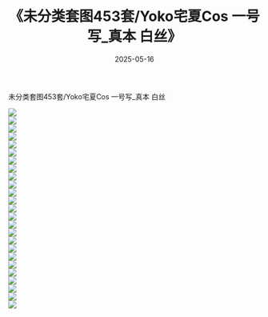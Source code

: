 ﻿---
layout: post
title:  《未分类套图453套/Yoko宅夏Cos  一号写_真本  白丝》
date:   2025-05-16
img: http://pic.660000.xyz/1:/网络美图/2021/未分类套图453套/Yoko宅夏Cos  一号写_真本  白丝/000.jpg
categories: [美女, 清纯, 唯美]
---

未分类套图453套/Yoko宅夏Cos  一号写_真本  白丝

 ![](http://pic.660000.xyz/1:/网络美图/2021/未分类套图453套/Yoko宅夏Cos&nbsp;&nbsp;一号写_真本&nbsp;&nbsp;白丝/001.jpg) <br>![](http://pic.660000.xyz/1:/网络美图/2021/未分类套图453套/Yoko宅夏Cos&nbsp;&nbsp;一号写_真本&nbsp;&nbsp;白丝/002.jpg) <br>![](http://pic.660000.xyz/1:/网络美图/2021/未分类套图453套/Yoko宅夏Cos&nbsp;&nbsp;一号写_真本&nbsp;&nbsp;白丝/003.jpg) <br>![](http://pic.660000.xyz/1:/网络美图/2021/未分类套图453套/Yoko宅夏Cos&nbsp;&nbsp;一号写_真本&nbsp;&nbsp;白丝/004.jpg) <br>![](http://pic.660000.xyz/1:/网络美图/2021/未分类套图453套/Yoko宅夏Cos&nbsp;&nbsp;一号写_真本&nbsp;&nbsp;白丝/005.jpg) <br>![](http://pic.660000.xyz/1:/网络美图/2021/未分类套图453套/Yoko宅夏Cos&nbsp;&nbsp;一号写_真本&nbsp;&nbsp;白丝/006.jpg) <br>![](http://pic.660000.xyz/1:/网络美图/2021/未分类套图453套/Yoko宅夏Cos&nbsp;&nbsp;一号写_真本&nbsp;&nbsp;白丝/007.jpg) <br>![](http://pic.660000.xyz/1:/网络美图/2021/未分类套图453套/Yoko宅夏Cos&nbsp;&nbsp;一号写_真本&nbsp;&nbsp;白丝/008.jpg) <br>![](http://pic.660000.xyz/1:/网络美图/2021/未分类套图453套/Yoko宅夏Cos&nbsp;&nbsp;一号写_真本&nbsp;&nbsp;白丝/009.jpg) <br>![](http://pic.660000.xyz/1:/网络美图/2021/未分类套图453套/Yoko宅夏Cos&nbsp;&nbsp;一号写_真本&nbsp;&nbsp;白丝/010.jpg) <br>![](http://pic.660000.xyz/1:/网络美图/2021/未分类套图453套/Yoko宅夏Cos&nbsp;&nbsp;一号写_真本&nbsp;&nbsp;白丝/011.jpg) <br>![](http://pic.660000.xyz/1:/网络美图/2021/未分类套图453套/Yoko宅夏Cos&nbsp;&nbsp;一号写_真本&nbsp;&nbsp;白丝/012.jpg) <br>![](http://pic.660000.xyz/1:/网络美图/2021/未分类套图453套/Yoko宅夏Cos&nbsp;&nbsp;一号写_真本&nbsp;&nbsp;白丝/013.jpg) <br>![](http://pic.660000.xyz/1:/网络美图/2021/未分类套图453套/Yoko宅夏Cos&nbsp;&nbsp;一号写_真本&nbsp;&nbsp;白丝/014.jpg) <br>![](http://pic.660000.xyz/1:/网络美图/2021/未分类套图453套/Yoko宅夏Cos&nbsp;&nbsp;一号写_真本&nbsp;&nbsp;白丝/015.jpg) <br>![](http://pic.660000.xyz/1:/网络美图/2021/未分类套图453套/Yoko宅夏Cos&nbsp;&nbsp;一号写_真本&nbsp;&nbsp;白丝/016.jpg) <br>![](http://pic.660000.xyz/1:/网络美图/2021/未分类套图453套/Yoko宅夏Cos&nbsp;&nbsp;一号写_真本&nbsp;&nbsp;白丝/017.jpg) <br>![](http://pic.660000.xyz/1:/网络美图/2021/未分类套图453套/Yoko宅夏Cos&nbsp;&nbsp;一号写_真本&nbsp;&nbsp;白丝/018.jpg) <br>![](http://pic.660000.xyz/1:/网络美图/2021/未分类套图453套/Yoko宅夏Cos&nbsp;&nbsp;一号写_真本&nbsp;&nbsp;白丝/019.jpg) <br>![](http://pic.660000.xyz/1:/网络美图/2021/未分类套图453套/Yoko宅夏Cos&nbsp;&nbsp;一号写_真本&nbsp;&nbsp;白丝/020.jpg) <br>![](http://pic.660000.xyz/1:/网络美图/2021/未分类套图453套/Yoko宅夏Cos&nbsp;&nbsp;一号写_真本&nbsp;&nbsp;白丝/021.jpg) <br>![](http://pic.660000.xyz/1:/网络美图/2021/未分类套图453套/Yoko宅夏Cos&nbsp;&nbsp;一号写_真本&nbsp;&nbsp;白丝/022.jpg) <br>![](http://pic.660000.xyz/1:/网络美图/2021/未分类套图453套/Yoko宅夏Cos&nbsp;&nbsp;一号写_真本&nbsp;&nbsp;白丝/023.jpg) <br>![](http://pic.660000.xyz/1:/网络美图/2021/未分类套图453套/Yoko宅夏Cos&nbsp;&nbsp;一号写_真本&nbsp;&nbsp;白丝/024.jpg) <br>![](http://pic.660000.xyz/1:/网络美图/2021/未分类套图453套/Yoko宅夏Cos&nbsp;&nbsp;一号写_真本&nbsp;&nbsp;白丝/025.jpg) <br>